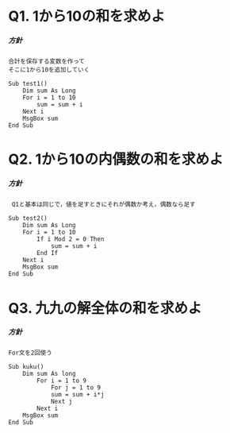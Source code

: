 
# Q1. 1から10の和を求めよ
##### 方針
	合計を保存する変数を作って	
	そこに1から10を追加していく
```
Sub test1()
	Dim sum As Long
	For i = 1 to 10 
		sum = sum + i 
	Next i 
	MsgBox sum
End Sub
```

# Q2. 1から10の内偶数の和を求めよ
##### 方針 
	 Q1と基本は同じで，値を足すときにそれが偶数か考え，偶数なら足す 

```
Sub test2()
	Dim sum As Long 
	For i = 1 to 10 
		If i Mod 2 = 0 Then
			sum = sum + i
		End If
	Next i
	MsgBox sum
End Sub
```
 

# Q3. 九九の解全体の和を求めよ
##### 方針
	For文を2回使う
```
Sub kuku()
	Dim sum As long 
		For i = 1 to 9
			For j = 1 to 9
			sum = sum + i*j
			Next j
		Next i
	MsgBox sum
End Sub
```


